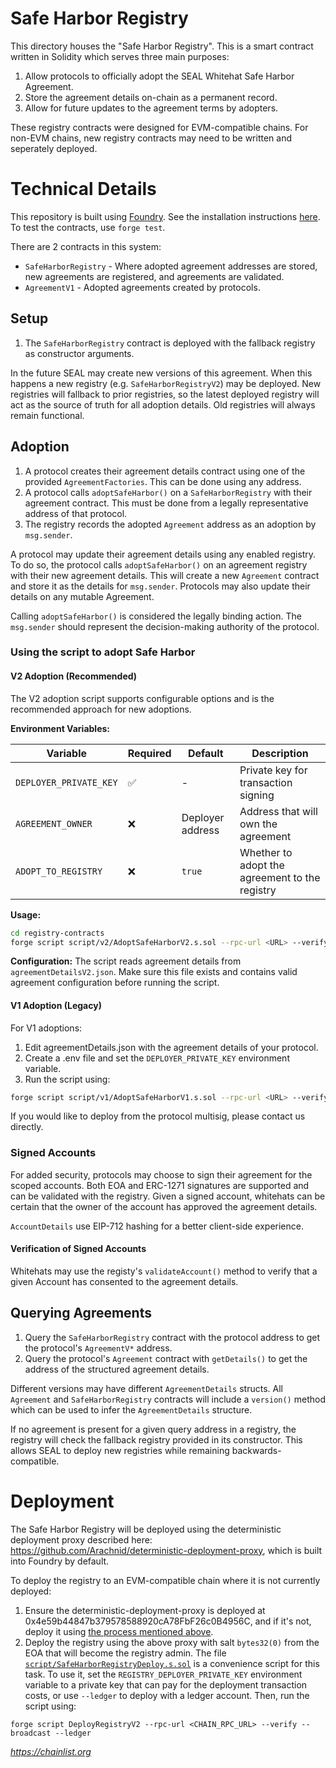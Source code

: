 # Safe Harbor Registry

This directory houses the "Safe Harbor Registry". This is a smart contract written in Solidity which serves three main purposes:

1. Allow protocols to officially adopt the SEAL Whitehat Safe Harbor Agreement.
2. Store the agreement details on-chain as a permanent record.
3. Allow for future updates to the agreement terms by adopters.

These registry contracts were designed for EVM-compatible chains. For non-EVM chains, new registry contracts may need to be written and seperately deployed.

# Technical Details

This repository is built using [Foundry](https://book.getfoundry.sh/). See the installation instructions [here](https://github.com/foundry-rs/foundry#installation). To test the contracts, use `forge test`.

There are 2 contracts in this system:

-   `SafeHarborRegistry` - Where adopted agreement addresses are stored, new agreements are registered, and agreements are validated.
-   `AgreementV1` - Adopted agreements created by protocols.

## Setup

1. The `SafeHarborRegistry` contract is deployed with the fallback registry as constructor arguments.

In the future SEAL may create new versions of this agreement. When this happens a new registry (e.g. `SafeHarborRegistryV2`) may be deployed. New registries will fallback to prior registries, so the latest deployed registry will act as the source of truth for all adoption details. Old registries will always remain functional.

## Adoption

1. A protocol creates their agreement details contract using one of the provided `AgreementFactories`. This can be done using any address.
2. A protocol calls `adoptSafeHarbor()` on a `SafeHarborRegistry` with their agreement contract. This must be done from a legally representative address of that protocol.
3. The registry records the adopted `Agreement` address as an adoption by `msg.sender`.

A protocol may update their agreement details using any enabled registry. To do so, the protocol calls `adoptSafeHarbor()` on an agreement registry with their new agreement details. This will create a new `Agreement` contract and store it as the details for `msg.sender`. Protocols may also update their details on any mutable Agreement.

Calling `adoptSafeHarbor()` is considered the legally binding action. The `msg.sender` should represent the decision-making authority of the protocol.

### Using the script to adopt Safe Harbor

#### V2 Adoption (Recommended)

The V2 adoption script supports configurable options and is the recommended approach for new adoptions.

**Environment Variables:**

| Variable | Required | Default | Description |
|----------|----------|---------|-------------|
| `DEPLOYER_PRIVATE_KEY` | ✅ | - | Private key for transaction signing |
| `AGREEMENT_OWNER` | ❌ | Deployer address | Address that will own the agreement |
| `ADOPT_TO_REGISTRY` | ❌ | `true` | Whether to adopt the agreement to the registry |

**Usage:**
```bash
cd registry-contracts
forge script script/v2/AdoptSafeHarborV2.s.sol --rpc-url <URL> --verify --broadcast
```

**Configuration:** The script reads agreement details from `agreementDetailsV2.json`. Make sure this file exists and contains valid agreement configuration before running the script.

#### V1 Adoption (Legacy)

For V1 adoptions:
1. Edit agreementDetails.json with the agreement details of your protocol.
2. Create a .env file and set the `DEPLOYER_PRIVATE_KEY` environment variable.
3. Run the script using:

```bash
forge script script/v1/AdoptSafeHarborV1.s.sol --rpc-url <URL> --verify --broadcast
```

If you would like to deploy from the protocol multisig, please contact us directly.

### Signed Accounts

For added security, protocols may choose to sign their agreement for the scoped accounts. Both EOA and ERC-1271 signatures are supported and can be validated with the registry. Given a signed account, whitehats can be certain that the owner of the account has approved the agreement details.

`AccountDetails` use EIP-712 hashing for a better client-side experience.

#### Verification of Signed Accounts

Whitehats may use the registy's `validateAccount()` method to verify that a given Account has consented to the agreement details.

## Querying Agreements

1. Query the `SafeHarborRegistry` contract with the protocol address to get the protocol's `AgreementV*` address.
2. Query the protocol's `Agreement` contract with `getDetails()` to get the address of the structured agreement details.

Different versions may have different `AgreementDetails` structs. All `Agreement` and `SafeHarborRegistry` contracts will include a `version()` method which can be used to infer the `AgreementDetails` structure.

If no agreement is present for a given query address in a registry, the registry will check the fallback registry provided in its constructor. This allows SEAL to deploy new registries while remaining backwards-compatible.

# Deployment

The Safe Harbor Registry will be deployed using the deterministic deployment proxy described here: https://github.com/Arachnid/deterministic-deployment-proxy, which is built into Foundry by default.

To deploy the registry to an EVM-compatible chain where it is not currently deployed:

1. Ensure the deterministic-deployment-proxy is deployed at 0x4e59b44847b379578588920cA78FbF26c0B4956C, and if it's not, deploy it using [the process mentioned above](https://github.com/Arachnid/deterministic-deployment-proxy).
2. Deploy the registry using the above proxy with salt `bytes32(0)` from the EOA that will become the registry admin. The file [`script/SafeHarborRegistryDeploy.s.sol`](script/SafeHarborRegistryDeploy.s.sol) is a convenience script for this task. To use it, set the `REGISTRY_DEPLOYER_PRIVATE_KEY` environment variable to a private key that can pay for the deployment transaction costs, or use `--ledger` to deploy with a ledger account. Then, run the script using:

```
forge script DeployRegistryV2 --rpc-url <CHAIN_RPC_URL> --verify --broadcast --ledger
```

*https://chainlist.org*
